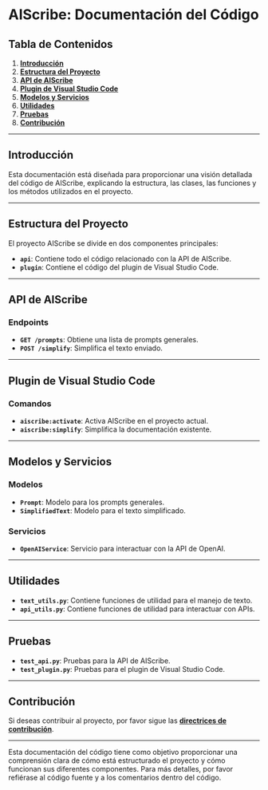 # **AIScribe: Documentación del Código**

## **Tabla de Contenidos**

1. **[Introducción](https://chat.openai.com/c/00f2fe03-936c-48a1-9d93-0c808081d43c#introducci%C3%B3n)**
2. **[Estructura del Proyecto](https://chat.openai.com/c/00f2fe03-936c-48a1-9d93-0c808081d43c#estructura-del-proyecto)**
3. **[API de AIScribe](https://chat.openai.com/c/00f2fe03-936c-48a1-9d93-0c808081d43c#api-de-aiscribe)**
4. **[Plugin de Visual Studio Code](https://chat.openai.com/c/00f2fe03-936c-48a1-9d93-0c808081d43c#plugin-de-visual-studio-code)**
5. **[Modelos y Servicios](https://chat.openai.com/c/00f2fe03-936c-48a1-9d93-0c808081d43c#modelos-y-servicios)**
6. **[Utilidades](https://chat.openai.com/c/00f2fe03-936c-48a1-9d93-0c808081d43c#utilidades)**
7. **[Pruebas](https://chat.openai.com/c/00f2fe03-936c-48a1-9d93-0c808081d43c#pruebas)**
8. **[Contribución](https://chat.openai.com/c/00f2fe03-936c-48a1-9d93-0c808081d43c#contribuci%C3%B3n)**

---

## **Introducción**

Esta documentación está diseñada para proporcionar una visión detallada del código de AIScribe, explicando la estructura, las clases, las funciones y los métodos utilizados en el proyecto.

---

## **Estructura del Proyecto**

El proyecto AIScribe se divide en dos componentes principales:

- **`api`**: Contiene todo el código relacionado con la API de AIScribe.
- **`plugin`**: Contiene el código del plugin de Visual Studio Code.

---

## **API de AIScribe**

### **Endpoints**

- **`GET /prompts`**: Obtiene una lista de prompts generales.
- **`POST /simplify`**: Simplifica el texto enviado.

---

## **Plugin de Visual Studio Code**

### **Comandos**

- **`aiscribe:activate`**: Activa AIScribe en el proyecto actual.
- **`aiscribe:simplify`**: Simplifica la documentación existente.

---

## **Modelos y Servicios**

### **Modelos**

- **`Prompt`**: Modelo para los prompts generales.
- **`SimplifiedText`**: Modelo para el texto simplificado.

### **Servicios**

- **`OpenAIService`**: Servicio para interactuar con la API de OpenAI.

---

## **Utilidades**

- **`text_utils.py`**: Contiene funciones de utilidad para el manejo de texto.
- **`api_utils.py`**: Contiene funciones de utilidad para interactuar con APIs.

---

## **Pruebas**

- **`test_api.py`**: Pruebas para la API de AIScribe.
- **`test_plugin.py`**: Pruebas para el plugin de Visual Studio Code.

---

## **Contribución**

Si deseas contribuir al proyecto, por favor sigue las **[directrices de contribución](https://chat.openai.com/c/CONTRIBUTING.md)**.

---

Esta documentación del código tiene como objetivo proporcionar una comprensión clara de cómo está estructurado el proyecto y cómo funcionan sus diferentes componentes. Para más detalles, por favor refiérase al código fuente y a los comentarios dentro del código.
